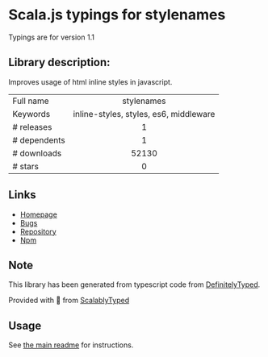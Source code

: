 
# Scala.js typings for stylenames

Typings are for version 1.1

## Library description:
Improves usage of html inline styles in javascript.

|                    |                 |
| ------------------ | :-------------: |
| Full name          | stylenames |
| Keywords           | inline-styles, styles, es6, middleware |
| # releases         | 1 |
| # dependents       | 1 |
| # downloads        | 52130 |
| # stars            | 0 |

## Links
- [Homepage](https://github.com/kmathmann/stylenames#readme)
- [Bugs](https://github.com/kmathmann/stylenames/issues)
- [Repository](https://github.com/kmathmann/stylenames)
- [Npm](https://www.npmjs.com/package/stylenames)
    


## Note
This library has been generated from typescript code from [DefinitelyTyped](https://definitelytyped.org).

Provided with :purple_heart: from [ScalablyTyped](https://github.com/oyvindberg/ScalablyTyped)

## Usage
See [the main readme](../../readme.md) for instructions.


